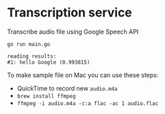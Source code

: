 # Transcription service
Transcribe audio file using Google Speech API

`go run main.go`
```
reading results:
#1: hello Google (0.993815)
```

To make sample file on Mac you can use these steps:
* QuickTime to record new `audio.m4a`
* `brew install ffmpeg`
* `ffmpeg -i audio.m4a -c:a flac -ac 1 audio.flac`
